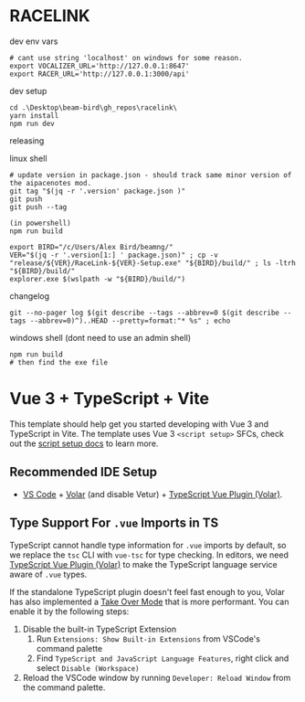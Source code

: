 RACELINK
===

dev env vars
```
# cant use string 'localhost' on windows for some reason.
export VOCALIZER_URL='http://127.0.0.1:8647'
export RACER_URL='http://127.0.0.1:3000/api'
```

dev setup
```
cd .\Desktop\beam-bird\gh_repos\racelink\
yarn install
npm run dev
```

releasing

linux shell
```
# update version in package.json - should track same minor version of the aipacenotes mod.
git tag "$(jq -r '.version' package.json )"
git push
git push --tag

(in powershell)
npm run build

export BIRD="/c/Users/Alex Bird/beamng/"
VER="$(jq -r '.version[1:] ' package.json)" ; cp -v "release/${VER}/RaceLink-${VER}-Setup.exe" "${BIRD}/build/" ; ls -ltrh "${BIRD}/build/"
explorer.exe $(wslpath -w "${BIRD}/build/")
```

changelog
```
git --no-pager log $(git describe --tags --abbrev=0 $(git describe --tags --abbrev=0)^)..HEAD --pretty=format:"* %s" ; echo
```

windows shell (dont need to use an admin shell)
```
npm run build
# then find the exe file
```

# Vue 3 + TypeScript + Vite

This template should help get you started developing with Vue 3 and TypeScript in Vite. The template uses Vue 3 `<script setup>` SFCs, check out the [script setup docs](https://v3.vuejs.org/api/sfc-script-setup.html#sfc-script-setup) to learn more.

## Recommended IDE Setup

- [VS Code](https://code.visualstudio.com/) + [Volar](https://marketplace.visualstudio.com/items?itemName=Vue.volar) (and disable Vetur) + [TypeScript Vue Plugin (Volar)](https://marketplace.visualstudio.com/items?itemName=Vue.vscode-typescript-vue-plugin).

## Type Support For `.vue` Imports in TS

TypeScript cannot handle type information for `.vue` imports by default, so we replace the `tsc` CLI with `vue-tsc` for type checking. In editors, we need [TypeScript Vue Plugin (Volar)](https://marketplace.visualstudio.com/items?itemName=Vue.vscode-typescript-vue-plugin) to make the TypeScript language service aware of `.vue` types.

If the standalone TypeScript plugin doesn't feel fast enough to you, Volar has also implemented a [Take Over Mode](https://github.com/johnsoncodehk/volar/discussions/471#discussioncomment-1361669) that is more performant. You can enable it by the following steps:

1. Disable the built-in TypeScript Extension
   1. Run `Extensions: Show Built-in Extensions` from VSCode's command palette
   2. Find `TypeScript and JavaScript Language Features`, right click and select `Disable (Workspace)`
2. Reload the VSCode window by running `Developer: Reload Window` from the command palette.
